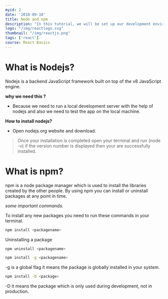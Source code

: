 ```yaml
---
myid: 2
date: '2018-09-10'
title: Node and npm
description: "In this tutorial, we will be set up our development environment for that we need to install nodejs and npm so that we can install external packages from the package manager"
logo: "/img/reactlogo.svg"
thumbnail: "/img/reactjs.png"
tags: ['react']
course: React Basics
---
```


# What is Nodejs?

Nodejs is a backend JavaScript framework built on top of the v8 JavaScript engine.

**why we need this ?**

- Because we need to run a local development server with the help of nodejs and also we need to test the app on the local machine.

**How to install nodejs?**

- Open nodejs.org website and download.

 <blockquote>
 Once your installation is completed open your terminal and run (node -v) if the version number is displayed then your are successfully installed.
 </blockquote>

# What is npm?

npm is a node package manager which is used to install the libraries created by the other people.
By using npm you can install or uninstall packages at any point in time.

_some important commands._

To install any new packages you need to run these commands in your terminal.

```bash
npm install <packagename>
```

Uninstalling a package

```bash
npm uninstall <packagename>
```

```bash
npm install -g <packagename>
```

-g is a global flag it means the package is globally installed in your system.

```bash
npm install -D <package>
```

-D it means the package which is only used during development, not in production.

